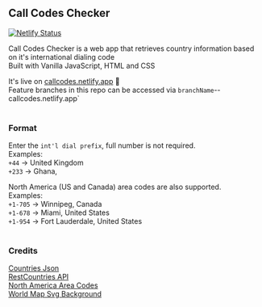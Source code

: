 ## Call Codes Checker

[![Netlify Status](https://api.netlify.com/api/v1/badges/926b5b27-8d38-439a-a865-f0a4f3b22fa9/deploy-status)](https://app.netlify.com/sites/callcodes/deploys)
<br>

Call Codes Checker is a web app that retrieves country information based on it's international dialing code <br>
Built with Vanilla JavaScript, HTML and CSS <br>

It's live on [callcodes.netlify.app](https://callcodes.netlify.app/) :rocket:
<br> Feature branches in this repo can be accessed via `branchName`--callcodes.netlify.app`
<br><br>

### Format

Enter the `int'l dial prefix`, full number is not required.
<br> Examples: 
<br> `+44` -> United Kingdom
<br> `+233` -> Ghana, 

North America (US and Canada) area codes are also supported.
<br> Examples:
<br> `+1-705` -> Winnipeg, Canada
<br> `+1-678` -> Miami, United States
<br> `+1-954` -> Fort Lauderdale, United States
<br><br>

### Credits

[Countries Json](https://gist.github.com/kcak11/4a2f22fb8422342b3b3daa7a1965f4e4) <br>
[RestCountries API](restCountries.com) <br>
[North America Area Codes](https://countrycode.org/) <br>
[World Map Svg Background](https://bgjar.com/world-map)